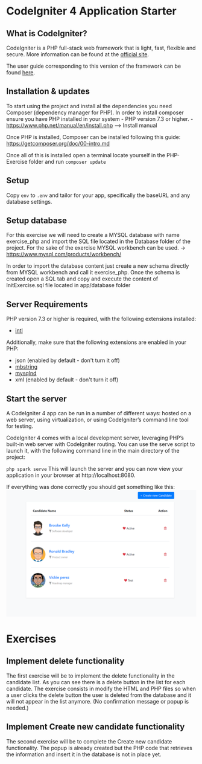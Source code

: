 # CodeIgniter 4 Application Starter

## What is CodeIgniter?

CodeIgniter is a PHP full-stack web framework that is light, fast, flexible and secure.
More information can be found at the [official site](http://codeigniter.com).

The user guide corresponding to this version of the framework can be found
[here](https://codeigniter4.github.io/userguide/).

## Installation & updates

To start using the project and install al the dependencies you need Composer (dependency manager for PHP).
In order to install composer ensure you have PHP installed in your system - PHP version 7.3 or higher.
    - https://www.php.net/manual/en/install.php  --> Install manual

Once PHP is installed, Composer can be installed following this guide: https://getcomposer.org/doc/00-intro.md 

Once all of this is installed open a terminal locate yourself in the PHP-Exercise folder and run `composer update`


## Setup

Copy `env` to `.env` and tailor for your app, specifically the baseURL
and any database settings.

## Setup database

For this exercise we will need to create a MYSQL database with name  exercise_php and import the SQL file located in the Database folder of the project.
For the sake of the exercise MYSQL workbench can be used. -> https://www.mysql.com/products/workbench/

In order to import the database content just create a new schema directly from MYSQL workbench and call it exercise_php. 
Once the schema is created open a SQL tab and copy and execute the content of InitExercise.sql file located in app/database folder



## Server Requirements

PHP version 7.3 or higher is required, with the following extensions installed:

- [intl](http://php.net/manual/en/intl.requirements.php)

Additionally, make sure that the following extensions are enabled in your PHP:

- json (enabled by default - don't turn it off)
- [mbstring](http://php.net/manual/en/mbstring.installation.php)
- [mysqlnd](http://php.net/manual/en/mysqlnd.install.php)
- xml (enabled by default - don't turn it off)


## Start the server

A CodeIgniter 4 app can be run in a number of different ways: hosted on a web server, using virtualization, or using CodeIgniter’s command line tool for testing.

CodeIgniter 4 comes with a local development server, leveraging PHP’s built-in web server with CodeIgniter routing. You can use the serve script to launch it, with the following command line in the main directory of the project:

`php spark serve`
This will launch the server and you can now view your application in your browser at http://localhost:8080.

If everything was done correctly you should get something like this:
![alt text](https://github.com/amarquezj/PHP-exercise/blob/master/picturesForMD/CandidatesList.PNG?raw=true)

# Exercises

## Implement delete functionality

The first exercise will be to implement the delete functionality in the candidate list. As you can see there is a delete button in the list for each candidate. 
The exercise consists in modify the HTML and PHP files so when a user clicks the delete button the user is deleted from the database and it will not appear in the list anymore. (No confirmation message or popup is needed.)


## Implement Create new candidate functionality

The second exercise will be to complete the Create new candidate functionality. The popup is already created but the PHP code that retrieves the information and insert it in the database is not in place yet. 